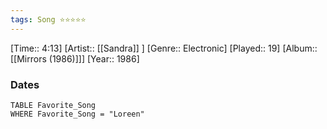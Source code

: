 ```yaml
---
tags: Song ⭐⭐⭐⭐⭐ 
---
```

[Time:: 4:13]
[Artist:: [[Sandra]] ]
[Genre:: Electronic]
[Played:: 19]
[Album:: [[Mirrors (1986)]]]
[Year:: 1986]
### Dates
````dataview
TABLE Favorite_Song
WHERE Favorite_Song = "Loreen"
````